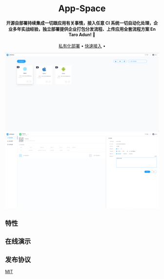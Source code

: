 <div align='center'>

  <h1>App-Space</h1>

  <h4>
    开源自部署持续集成一切跟应用有关事情，接入任意 CI 系统一切自动化处理，企业多年实战经验，独立部署提供企业打包分发流程、上传应用全套流程方案 En Taro Adun! 🖖
  </h4>

  <div>
    <a href="https://appspa.github.io/">私有化部署</a> •
    <a href="https://appspa.github.io/docs/developer-guide">快速接入</a> •
  </div>
</div>

![AppSpace Showcase](https://github.com/appspa/appspa.github.io/blob/main/static/img/app_home.png)
![AppSpace Showcase](https://github.com/appspa/appspa.github.io/blob/main/static/img/app_distribute.png)

## 特性

## 在线演示

## 发布协议

[MIT][mit-link]


[app-space-ios-sdk]: https://github.com/tryzealot/app-space-ios-sdk
[app-space-android-sdk]: https://github.com/tryzealot/app-space-android-sdk
[fastlane-plugin-app-space]: https://github.com/appspa/fastlane-plugin-app-space
[mit-link]: https://github.com/appspa/app-space/blob/develop/CHANGELOG.md
